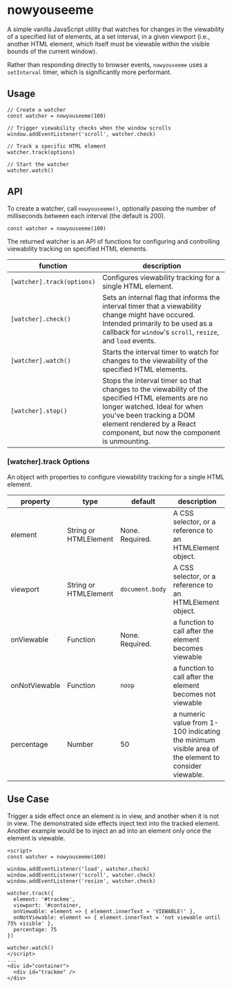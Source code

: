# nowyouseeme

A simple vanilla JavaScript utility that watches for changes in the viewability of a specified list of elements, at a set interval, in a given viewport (i.e., another HTML element, which itself must be viewable within the visible bounds of the current window).

Rather than responding directly to browser events, `nowyouseeme` uses a `setInterval` timer, which is significantly more performant.

## Usage
```
// Create a watcher
const watcher = nowyouseeme(100)

// Trigger viewability checks when the window scrolls
window.addEventListener('scroll', watcher.check)

// Track a specific HTML element
watcher.track(options)

// Start the watcher
watcher.watch()
```

## API
To create a watcher, call `nowyouseeme()`, optionally passing the number of milliseconds between each interval (the default is 200).
```
const watcher = nowyouseeme(100)
```

The returned watcher is an API of functions for configuring and controlling viewability tracking on specified HTML elements.

| function | description |
|----------|-------------|
| `[watcher].track(options)` | Configures viewability tracking for a single HTML element. |
| `[watcher].check()` | Sets an internal flag that informs the interval timer that a viewability change might have occured. Intended primarily to be used as a callback for `window`'s `scroll`, `resize`, and `load` events. |
| `[watcher].watch()` | Starts the interval timer to watch for changes to the viewability of the specified HTML elements. |
| `[watcher].stop()` | Stops the interval timer so that changes to the viewability of the specified HTML elements are no longer watched. Ideal for when you've been tracking a DOM element rendered by a React component, but now the component is unmounting. |


### \[watcher].track Options
An object with properties to configure viewability tracking for a single HTML element.

| property | type | default | description |
|----------|------|---------|-------------|
| element | String or HTMLElement | None. Required. | A CSS selector, or a reference to an HTMLElement object. |
| viewport | String or HTMLElement | `document.body` | A CSS selector, or a reference to an HTMLElement object. |
| onViewable | Function | None. Required. | a function to call after the element becomes viewable |
| onNotViewable | Function | `noop` | a function to call after the element becomes not viewable |
| percentage | Number | 50 | a numeric value from 1-100 indicating the minimum visible area of the element to consider viewable. |

## Use Case
Trigger a side effect once an element is in view, and another when it is not in view. The demonstrated side effects inject text into the tracked element. Another example would be to inject an ad into an element only once the element is viewable.

```
<script>
const watcher = nowyouseeme(100)

window.addEventListener('load', watcher.check)
window.addEventListener('scroll', watcher.check)
window.addEventListener('resize', watcher.check)

watcher.track({
  element: '#trackme',
  viewport: '#container,
  onViewable: element => { element.innerText = 'VIEWABLE!' },
  onNotViewable: element => { element.innerText = 'not viewable until 75% visible' },
  percentage: 75
})

watcher.watch()
</script>
...
<div id="container">
  <div id="trackme" />
</div>
```
